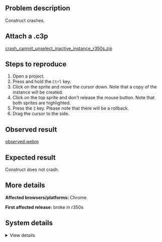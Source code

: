## Problem description

Construct crashes.

## Attach a .c3p

[crash_cannot_unselect_inactive_instance_r350s.zip](https://github.com/WilsonPercival/WilsonPercival/files/12072301/crash_cannot_unselect_inactive_instance_r350s.zip)

## Steps to reproduce

1. Open a project.
2. Press and hold the `Ctrl` key.
3. Click on the sprite and move the cursor down. Note that a copy of the instance will be created.
3. Click on the top sprite and don't release the mouse button. Note that both sprites are highlighted.
4. Press the `Z` key. Please note that there will be a rollback.
5. Drag the cursor to the side.

## Observed result

[observed.webm](https://github.com/WilsonPercival/WilsonPercival/assets/91274932/24296390-6f0a-4cf1-b746-b59da6418429)

## Expected result

Construct does not crash.

## More details



**Affected browsers/platforms:** Chrome

**First affected release:** broke in r350s

## System details

<details><summary>View details</summary>

Error report information
Type: unhandled exception
File: https://editor.construct.net/r350/components/editors/layoutView/layoutView.js, line 213, col 399
Message: Uncaught Error: cannot unselect inactive instance
Stack: Error: cannot unselect inactive instance at aeb.KLa (https://editor.construct.net/r350/components/editors/layoutView/layoutView.js:213:405) at feb.ag (https://editor.construct.net/r350/components/editors/layoutView/layoutView.js:230:476) at Array.uf (https://editor.construct.net/r350/components/editors/layoutView/layoutView.js:227:277) at window.jm.dispatchEvent (https://editor.construct.net/r350/main.js:1260:399) at window.jm.ag (https://editor.construct.net/r350/components/editors/layoutView/layoutView.js:111:172) at HTMLDocument.uf (https://editor.construct.net/r350/components/editors/layoutView/layoutView.js:94:381)
Construct version: r350
URL: https://editor.construct.net/
Date: Mon Jul 17 2023 20:24:09 GMT+0300 (Восточная Европа, летнее время)
Uptime: 16 s

Platform information
Product: Construct 3 r350 (stable)
Browser: Chrome 114.0.5735.199
Browser engine: Chromium
Context: webapp
Operating system: Windows 11
Device type: desktop
Device pixel ratio: 1.5
Logical CPU cores: 16
Approx. device memory: 8 GB
User agent: Mozilla/5.0 (Windows NT 10.0; Win64; x64) AppleWebKit/537.36 (KHTML, like Gecko) Chrome/114.0.0.0 Safari/537.36
Language setting: en-US

WebGL information
Version string: WebGL 2.0 (OpenGL ES 3.0 Chromium)
Numeric version: 2
Supports NPOT textures: yes
Supports GPU profiling: no
Supports highp precision: yes
Vendor: Google Inc. (AMD)
Renderer: ANGLE (AMD, AMD Radeon(TM) Graphics Direct3D11 vs_5_0 ps_5_0, D3D11)
Major performance caveat: no
Maximum texture size: 16384
Point size range: 1 to 1024
Extensions: EXT_color_buffer_float, EXT_color_buffer_half_float, EXT_disjoint_timer_query_webgl2, EXT_float_blend, EXT_texture_compression_bptc, EXT_texture_compression_rgtc, EXT_texture_filter_anisotropic, EXT_texture_norm16, KHR_parallel_shader_compile, OES_draw_buffers_indexed, OES_texture_float_linear, OVR_multiview2, WEBGL_compressed_texture_s3tc, WEBGL_compressed_texture_s3tc_srgb, WEBGL_debug_renderer_info, WEBGL_debug_shaders, WEBGL_lose_context, WEBGL_multi_draw, WEBGL_provoking_vertex

</details>
